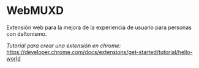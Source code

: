 # WebMUXD
Extensión web para la mejora de la experiencia de usuario para personas con daltonismo.

*Tutorial para crear una extensión en chrome:*
https://developer.chrome.com/docs/extensions/get-started/tutorial/hello-world
